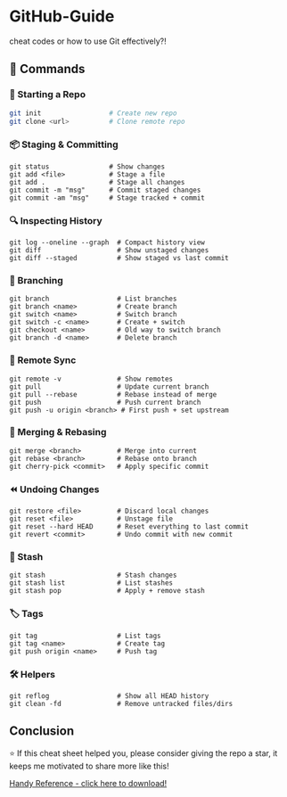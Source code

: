 # GitHub-Guide
cheat codes or how to use Git effectively?!

## 📖 Commands

### 🏁 Starting a Repo
```bash
git init                 # Create new repo
git clone <url>          # Clone remote repo
```
### 📦 Staging & Committing
```
git status               # Show changes
git add <file>           # Stage a file
git add .                # Stage all changes
git commit -m "msg"      # Commit staged changes
git commit -am "msg"     # Stage tracked + commit
```
### 🔍 Inspecting History
```
git log --oneline --graph  # Compact history view
git diff                   # Show unstaged changes
git diff --staged          # Show staged vs last commit
```
### 🌿 Branching
```
git branch                 # List branches
git branch <name>          # Create branch
git switch <name>          # Switch branch
git switch -c <name>       # Create + switch
git checkout <name>        # Old way to switch branch
git branch -d <name>       # Delete branch
```
### 🔄 Remote Sync
```
git remote -v              # Show remotes
git pull                   # Update current branch
git pull --rebase          # Rebase instead of merge
git push                   # Push current branch
git push -u origin <branch> # First push + set upstream
```
### 🔀 Merging & Rebasing
```
git merge <branch>         # Merge into current
git rebase <branch>        # Rebase onto branch
git cherry-pick <commit>   # Apply specific commit
```
### ⏪ Undoing Changes
```
git restore <file>         # Discard local changes
git reset <file>           # Unstage file
git reset --hard HEAD      # Reset everything to last commit
git revert <commit>        # Undo commit with new commit
```
### 📂 Stash
```
git stash                  # Stash changes
git stash list             # List stashes
git stash pop              # Apply + remove stash
```
### 🏷️ Tags
```
git tag                    # List tags
git tag <name>             # Create tag
git push origin <name>     # Push tag
```
### 🛠️ Helpers
```
git reflog                 # Show all HEAD history
git clean -fd              # Remove untracked files/dirs
```

## Conclusion
⭐ If this cheat sheet helped you, please consider giving the repo a star, it keeps me motivated to share more like this!

[Handy Reference - click here to download!](Asset/Git-Cheat.jpg)
